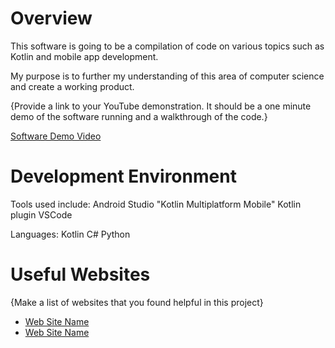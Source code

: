 # Overview

This software is going to be a compilation of code on various topics such as Kotlin and mobile app development.

My purpose is to further my understanding of this area of computer science and create a working product.

{Provide a link to your YouTube demonstration.  It should be a one minute demo of the software running and a walkthrough of the code.}

[Software Demo Video](http://youtube.link.goes.here)

# Development Environment

Tools used include:
Android Studio
"Kotlin Multiplatform Mobile" Kotlin plugin
VSCode

Languages:
Kotlin
C#
Python

# Useful Websites

{Make a list of websites that you found helpful in this project}
* [Web Site Name](http://url.link.goes.here)
* [Web Site Name](http://url.link.goes.here)
